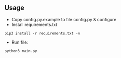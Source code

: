 ## Usage
- Copy config.py.example to file config.py & configure
- Install requirements.txt
```
pip3 install -r requirements.txt -v
```
- Run file:
```
python3 main.py
```